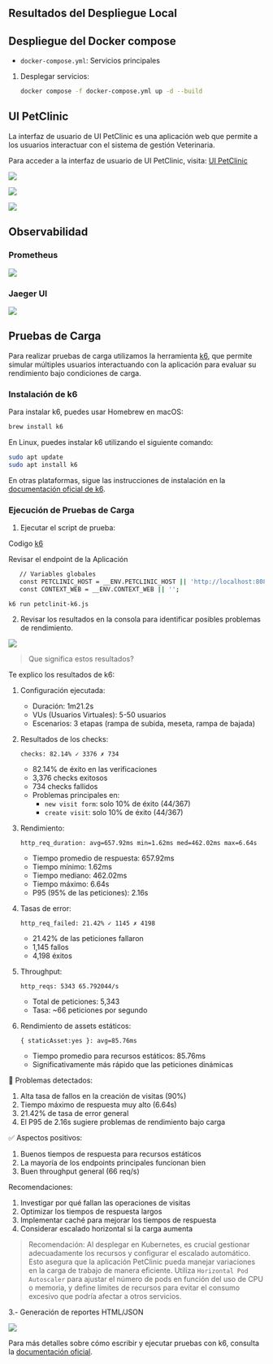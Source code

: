 ## Resultados del Despliegue Local

## Despliegue del Docker compose 
- `docker-compose.yml`: Servicios principales 

1. Desplegar servicios:

   ```bash
   docker compose -f docker-compose.yml up -d --build
   ```


## UI PetClinic
La interfaz de usuario de UI PetClinic es una aplicación web que permite a los usuarios interactuar con el sistema de gestión Veterinaria. 

Para acceder a la interfaz de usuario de UI PetClinic, visita: [UI PetClinic](http://localhost:8820)

![](./images/4.png)

![](./images/5.png)

![](./images/6.png)

## Observabilidad

### Prometheus
![](./images/9.png)


### Jaeger UI
![](./images/11.png)

## Pruebas de Carga

Para realizar pruebas de carga utilizamos la herramienta [k6](https://k6.io/), que permite simular múltiples usuarios interactuando con la aplicación para evaluar su rendimiento bajo condiciones de carga.

### Instalación de k6

Para instalar k6, puedes usar Homebrew en macOS:

```bash
brew install k6
```
En Linux, puedes instalar k6 utilizando el siguiente comando:

```bash
sudo apt update
sudo apt install k6
```
En otras plataformas, sigue las instrucciones de instalación en la [documentación oficial de k6](https://k6.io/docs/getting-started/installation/).

### Ejecución de Pruebas de Carga


1. Ejecutar el script de prueba:

Codigo [k6](../loadtesting/k6/petclinit-k6.js)

Revisar el endpoint de la Aplicación
   ```bash
      // Variables globales
      const PETCLINIC_HOST = __ENV.PETCLINIC_HOST || 'http://localhost:8080';
      const CONTEXT_WEB = __ENV.CONTEXT_WEB || '';
   ```

   ```bash
   k6 run petclinit-k6.js
   ```

2. Revisar los resultados en la consola para identificar posibles problemas de rendimiento.

![](./images/7.png)

> Que significa estos resultados?

Te explico los resultados de k6:

1. Configuración ejecutada:
   - Duración: 1m21.2s
   - VUs (Usuarios Virtuales): 5-50 usuarios
   - Escenarios: 3 etapas (rampa de subida, meseta, rampa de bajada)

2. Resultados de los checks:
   ```
   checks: 82.14% ✓ 3376 ✗ 734
   ```
   - 82.14% de éxito en las verificaciones
   - 3,376 checks exitosos
   - 734 checks fallidos
   - Problemas principales en:
     - `new visit form`: solo 10% de éxito (44/367)
     - `create visit`: solo 10% de éxito (44/367)

3. Rendimiento:
   ```
   http_req_duration: avg=657.92ms min=1.62ms med=462.02ms max=6.64s
   ```
   - Tiempo promedio de respuesta: 657.92ms
   - Tiempo mínimo: 1.62ms
   - Tiempo mediano: 462.02ms
   - Tiempo máximo: 6.64s
   - P95 (95% de las peticiones): 2.16s

4. Tasas de error:
   ```
   http_req_failed: 21.42% ✓ 1145 ✗ 4198
   ```
   - 21.42% de las peticiones fallaron
   - 1,145 fallos
   - 4,198 éxitos

5. Throughput:
   ```
   http_reqs: 5343 65.792044/s
   ```
   - Total de peticiones: 5,343
   - Tasa: ~66 peticiones por segundo

6. Rendimiento de assets estáticos:
   ```
   { staticAsset:yes }: avg=85.76ms
   ```
   - Tiempo promedio para recursos estáticos: 85.76ms
   - Significativamente más rápido que las peticiones dinámicas

🚩 Problemas detectados:
1. Alta tasa de fallos en la creación de visitas (90%)
2. Tiempo máximo de respuesta muy alto (6.64s)
3. 21.42% de tasa de error general
4. El P95 de 2.16s sugiere problemas de rendimiento bajo carga

✅ Aspectos positivos:
1. Buenos tiempos de respuesta para recursos estáticos
2. La mayoría de los endpoints principales funcionan bien
3. Buen throughput general (66 req/s)

Recomendaciones:
1. Investigar por qué fallan las operaciones de visitas
2. Optimizar los tiempos de respuesta largos
3. Implementar caché para mejorar los tiempos de respuesta
4. Considerar escalado horizontal si la carga aumenta

> Recomendación: Al desplegar en Kubernetes, es crucial gestionar adecuadamente los recursos y configurar el escalado automático. Esto asegura que la aplicación PetClinic pueda manejar variaciones en la carga de trabajo de manera eficiente. Utiliza `Horizontal Pod Autoscaler` para ajustar el número de pods en función del uso de CPU o memoria, y define límites de recursos para evitar el consumo excesivo que podría afectar a otros servicios.

3.- Generación de reportes HTML/JSON

![](./images/8.png)

Para más detalles sobre cómo escribir y ejecutar pruebas con k6, consulta la [documentación oficial](https://k6.io/docs/).



